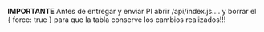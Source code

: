 **IMPORTANTE**
Antes de entregar y enviar PI abrir /api/index.js.... y borrar el { force: true } para que la tabla conserve los cambios realizados!!!